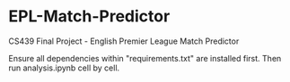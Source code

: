 # EPL-Match-Predictor
CS439 Final Project - English Premier League Match Predictor

Ensure all dependencies within "requirements.txt" are installed first. Then run analysis.ipynb cell by cell.
